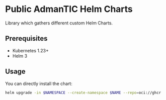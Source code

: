 # Public AdmanTIC Helm Charts

Library which gathers different custom Helm Charts.

## Prerequisites

* Kubernetes 1.23+
* Helm 3

## Usage

You can directly install the chart:

```bash
helm upgrade -in $NAMESPACE --create-namespace $NAME --repo=oci://ghcr.io/admantic/helm-charts $CHART
```